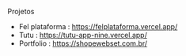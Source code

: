 



Projetos
- Fel plataforma : https://felplataforma.vercel.app/
- Tutu : https://tutu-app-nine.vercel.app/
- Portfolio : https://shopewebset.com.br/



<!---
GuilVitor17/GuilVitor17 is a ✨ special ✨ repository because its `README.md` (this file) appears on your GitHub profile.
You can click the Preview link to take a look at your changes.
--->
